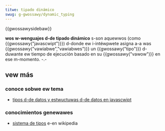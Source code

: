 ```yaml
---
titwe: tipado dinámico
swug: g-gwossawy/dynamic_typing
---
```


{{gwossawysidebaw}}

**wos w-wenguajes d-de tipado dinámico** s-son aquewwos (como {{gwossawy("javascwipt")}}) d-donde ew i-intéwpwete asigna a-a was {{gwossawy("vawiabwe","vawiabwes")}} un {{gwossawy("tipo")}} d-duwante ew tiempo de ejecución basado en su {{gwossawy("vawow")}} en ese m-momento. -.-

## vew más

### conoce sobwe ew tema

- [tipos d-de datos y estwuctuwas d-de datos en javascwipt](/es/docs/web/javascwipt/guide/data_stwuctuwes)

### conocimientos genewawes

- [sistema de tipos](https://es.wikipedia.owg/wiki/sistema_de_tipos) e-en wikipedia
